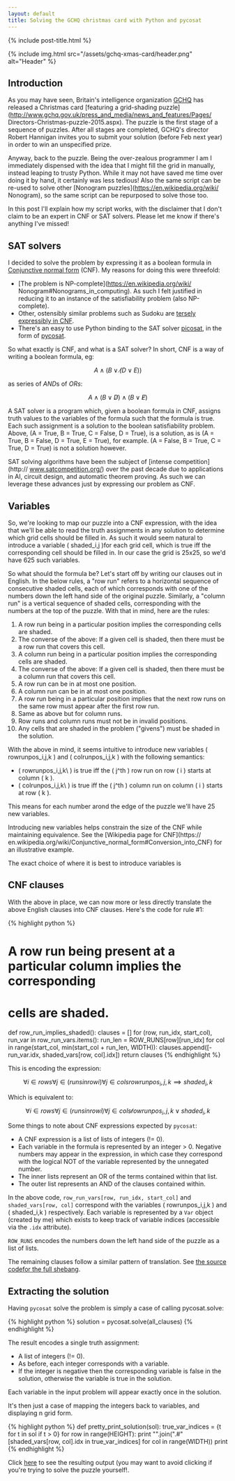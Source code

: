 ```yaml
---
layout: default
title: Solving the GCHQ christmas card with Python and pycosat
---
```


{% include post-title.html %}

{% include img.html src="/assets/gchq-xmas-card/header.png" alt="Header" %}

## Introduction

As you may have seen, Britain's intelligence organization
[GCHQ](https://en.wikipedia.org/wiki/Government_Communications_Headquarters)
has released a Christmas card [featuring a grid-shading
puzzle](http://www.gchq.gov.uk/press_and_media/news_and_features/Pages/
Directors-Christmas-puzzle-2015.aspx). The puzzle is the first stage of a
sequence of puzzles. After all stages are completed, GCHQ's director Robert
Hannigan invites you to submit your solution (before Feb next year) in order to
win an unspecified prize.

Anyway, back to the puzzle. Being the over-zealous programmer I am I
immediately dispensed with the idea that I might fill the grid in manually,
instead leaping to trusty Python. While it may not have saved me time over
doing it by hand, it certainly was less tedious! Also the same script can be
re-used to solve other [Nonogram puzzles](https://en.wikipedia.org/wiki/
Nonogram), so the same script can be repurposed to solve those too.

In this post I'll explain how my script works, with the disclaimer that I don't
claim to be an expert in CNF or SAT solvers. Please let me know if there's
anything I've missed!

## SAT solvers

I decided to solve the problem by expressing it as a boolean formula in
[Conjunctive normal
form](https://en.wikipedia.org/wiki/Conjunctive_normal_form) (CNF). My reasons
for doing this were threefold:

* [The problem is NP-complete](https://en.wikipedia.org/wiki/
  Nonogram#Nonograms_in_computing). As such I felt justified in reducing it to
  an instance of the satisfiability problem (also NP-complete).
* Other, ostensibly similar problems such as Sudoku are [tersely expressibly in
  CNF](https://www.lri.fr/~conchon/mpri/weber.pdf).
* There's an easy to use Python binding to the SAT solver
  [picosat](http://fmv.jku.at/picosat/), in the form of
  [pycosat](https://pypi.python.org/pypi/pycosat).

So what exactly is CNF, and what is a SAT solver? In short, CNF is a way of
writing a boolean formula, eg:

$$A \wedge (B \vee \not (D \vee E))$$

as series of *AND*s of *ORs*:

$$A \wedge (B \vee \not D) \wedge (B \vee \not E)$$

A SAT solver is a program which, given a boolean formula in CNF, assigns truth
values to the variables of the formula such that the formula is true. Each such
assignment is a solution to the boolean satisfiability problem. Above, \(A =
True, B = True, C = False, D = True\), is a solution, as is \(A = True, B =
False, D = True, E = True\), for example. \(A = False, B = True, C = True, D =
True\) is not a solution however.

SAT solving algorithms have been the subject of [intense competition](http://
www.satcompetition.org/) over the past decade due to applications in AI,
circuit design, and automatic theorem proving.  As such we can leverage these
advances just by expressing our problem as CNF.

## Variables ##

So, we're looking to map our puzzle into a CNF expression, with the idea that
we'll be able to read the truth assignments in any solution to determine which
grid cells should be filled in. As such it would seem natural to introduce a
variable \( shaded_i,j \)for each grid cell, which is true iff the
corresponding cell should be filled in. In our case the grid is 25x25, so we'd
have 625 such variables.

So what should the formula be? Let's start off by writing our clauses out in
English. In the below rules, a "row run" refers to a horizontal sequence of
consecutive shaded cells, each of which corresponds with one of the numbers
down the left hand side of the original puzzle. Similarly, a "column run" is a
vertical sequence of shaded cells, corresponding with the numbers at the top of
the puzzle. With that in mind, here are the rules:

1. A row run being in a particular position implies the corresponding cells are
   shaded.
2. The converse of the above: If a given cell is shaded, then there must be a
   row run that covers this cell.
3. A column run being in a particular position implies the corresponding cells
   are shaded.
4. The converse of the above: If a given cell is shaded, then there must be a
   column run that covers this cell.
5. A row run can be in at most one position.
6. A column run can be in at most one position.
7. A row run being in a particular position implies that the next row runs on
   the same row must appear after the first row run.
8. Same as above but for column runs.
9. Row runs and column runs must not be in invalid positions.
10. Any cells that are shaded in the problem ("givens") must be shaded in the
    solution.

With the above in mind, it seems intuitive to introduce new
variables \( rowrunpos_i,j,k \) and \( colrunpos_i,j,k \) with the following
semantics:

* \( rowrunpos_i,j,k\ \) is true iff the \( j^th \) row run on row \( i \)
  starts at column \( k \).
* \( colrunpos_i,j,k\ \) is true iff the \( j^th \) column run on column
  \( i \) starts at row \( k \).

This means for each number arond the edge of the puzzle we'll have 25 new
variables.

Introducing new variables helps constrain the size of the CNF while
maintaining equivalence. See the [Wikipedia page for CNF](https://
en.wikipedia.org/wiki/Conjunctive_normal_form#Conversion_into_CNF) for an
illustrative example.

The exact choice of where it is best to introduce variables is 

## CNF clauses ##

With the above in place, we can now more or less directly translate the above
English clauses into CNF clauses. Here's the code for rule #1:

{% highlight python %}
# A row run being present at a particular column implies the corresponding
# cells are shaded.
def row_run_implies_shaded():
    clauses = []
    for (row, run_idx, start_col), run_var in row_run_vars.items():
        run_len = ROW_RUNS[row][run_idx]
        for col in range(start_col,
                         min(start_col + run_len, WIDTH)):
            clauses.append([-run_var.idx, shaded_vars[row, col].idx])
    return clauses
{% endhighlight %}

This is encoding the expression:

$$\forall i \in rows \forall j \in (runs in row i) \forall j \in cols
rowrunpos_i,j,k \implies shaded_i,k$$

Which is equivalent to:

$$\forall i \in rows \forall j \in (runs in row i) \forall j \in cols
\not rowrunpos_i,j,k \vee shaded_i,k$$
    
Some things to note about CNF expressions expected by `pycosat`:

* A CNF expression is a list of lists of integers (!= 0).
* Each variable in the formula is represented by an integer > 0. Negative
  numbers may appear in the expression, in which case they correspond with the
  logical NOT of the variable represented by the unnegated number.
* The inner lists represent an OR of the terms contained within that list.
* The outer list represents an AND of the clauses contained within.

In the above code, `row_run_vars[row, run_idx, start_col]` and
`shaded_vars[row, col]` correspond with the variables \( rowrunpos_i,j,k \) and
\( shaded_i,k \) respectively. Each variable is represented by a `Var` object
(created by me) which exists to keep track of variable indices (accessible via
the `.idx` attribute).

`ROW_RUNS` encodes the numbers down the left hand side of the puzzle as a list
of lists.

The remaining clauses follow a similar pattern of translation. See [the source
codefor the full shebang]().

## Extracting the solution ##

Having `pycosat` solve the problem is simply a case of calling pycosat.solve:

{% highlight python %}
solution = pycosat.solve(all_clauses)
{% endhighlight %}

The result encodes a single truth assignment:

* A list of integers (!= 0).
* As before, each integer corresponds with a variable.
* If the integer is negative then the corresponding variable is false in the
  solution, otherwise the variable is true in the solution.

Each variable in the input problem will appear exactly once in the solution.

It's then just a case of mapping the integers back to variables, and displaying
n grid form.

{% highlight python %}
def pretty_print_solution(sol):
    true_var_indices = {t for t in sol if t > 0}
    for row in range(HEIGHT):
        print "".join(".#"[shaded_vars[row, col].idx in true_var_indices]
                                                       for col in range(WIDTH))
    print
{% endhighlight %}

Click [here]() to see the resulting output (you may want to avoid clicking if
you're trying to solve the puzzle yourself!.

